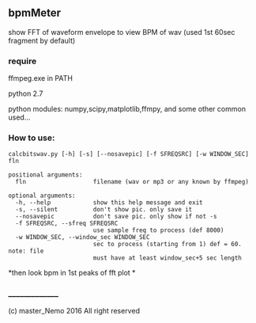 ## bpmMeter ##

show FFT of waveform envelope to view BPM of wav  (used 1st 60sec fragment by default)

### require ###

ffmpeg.exe in PATH

python 2.7

python modules:
numpy,scipy,matplotlib,ffmpy, and some other common used...


### How to use: ###
```
calcbitswav.py [-h] [-s] [--nosavepic] [-f SFREQSRC] [-w WINDOW_SEC] fln

positional arguments:
  fln                   filename (wav or mp3 or any known by ffmpeg)

optional arguments:
  -h, --help            show this help message and exit
  -s, --silent          don't show pic. only save it
  --nosavepic           don't save pic. only show if not -s
  -f SFREQSRC, --sfreq SFREQSRC
                        use sample freq to process (def 8000)
  -w WINDOW_SEC, --window_sec WINDOW_SEC
                        sec to process (starting from 1) def = 60. note: file
                        must have at least window_sec+5 sec length
```
*then look bpm in 1st peaks of fft plot *

### _____________ ###
(c) master_Nemo 2016 All right reserved